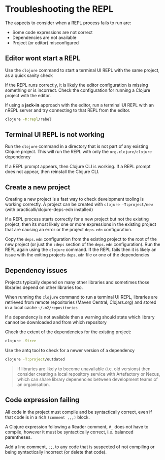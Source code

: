 # Troubleshooting the REPL

The aspects to consider when a REPL process fails to run are:

* Some code expressions are not correct
* Dependencies are not available
* Project (or editor) misconfigured


## Editor wont start a REPL

Use the `clojure` command to start a terminal UI REPL with the same project, as a quick sanity check

If the REPL runs correctly, it is likely the editor configuration is missing something or is incorrect.  Check the configuration for running a Clojure project with the editor.

If using a **jack-in** approach with the editor, run a terminal UI REPL with an nREPL server and try connecting to that REPL from the editor.

```bash
clojure -M:repl/rebel
```


## Terminal UI REPL is not working

Run the `clojure` command in a directory that is not part of any existing Clojure project.  This will run the REPL with only the `org.clojure/clojure` dependency

If a REPL prompt appears, then Clojure CLI is working.  If a REPL prompt does not appear, then reinstall the Clojure CLI.


## Create a new project

Creating a new project is a fast way to check development tooling is working correctly.  A project can be created with `clojure -T:project/new` (with practicalli/clojure-deps-edn installed)

If a REPL process starts correctly for a new project but not the existing project, then its most likely one or more expressions in the existing project that are causing an error or the project `deps.edn` configuration.

Copy the `deps.edn` configuration from the existing project to the root of the new project (or just the `:deps` section of the `deps.edn` configuration).  Run the REPL again using the `clojure` command.  If the REPL fails then it is likely an issue with the exiting projects `deps.edn` file or one of the dependencies


## Dependency issues

Projects typically depend on many other libraries and sometimes those libraries depend on other libraries too.

When running the `clojure` command to run a terminal UI REPL, libraries are retrieved from remote repositories (Maven Central, Clojars.org) and stored in a local cache `~/.m2/repositories`

If a dependency is not available then a warning should state which library cannot be downloaded and from which repository

Check the extent of the dependencies for the existing project:

```bash
clojure -Stree
```

Use the antq tool to check for a newer version of a dependency

```bash
clojure -T:project/outdated
```

> If libraries are likely to become unavailable (i.e. old versions) then consider creating a local repository service with Artefactory or Nexus, which can share library depenencies between development teams of an organisation.



## Code expression failing

All code in the project must compile and be syntactically correct, even if that code is in a rich `(comment ,,,)` block.

A Clojure expression following a Reader comment, `#_` does not have to compile, however it must be syntactically correct, i.e. balanced parentheses.

Add a line comment, `;;`, to any code that is suspected of not compiling or being syntactically incorrect (or delete that code).
